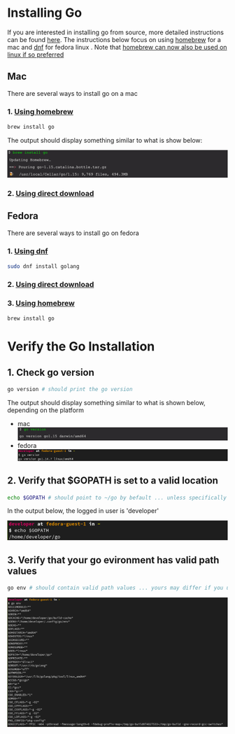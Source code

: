 # Installing Go

If you are interested in installing go from source, more detailed instructions can be found [here](https://golang.org/doc/install). The instructions below focus on using [homebrew](https://docs.brew.sh) for a mac and [dnf](https://fedoraproject.org/wiki/DNF) for fedora linux . Note that [homebrew can now also be used on linux if so preferred](https://docs.brew.sh/Homebrew-on-Linux)

  ## Mac
  There are several ways to install go on a mac
  ### 1. [Using homebrew](https://docs.brew.sh)

  ```sh
  brew install go
  ```
  The output should display something similar to what is show below:

  ![brew install](images/brew-install-go.jpg)
  ### 2. [Using direct download](https://golang.org/doc/install)

  ## Fedora
  There are several ways to install go on fedora

  ### 1. [Using dnf](https://developer.fedoraproject.org/tech/languages/go/go-installation.html)
  ```sh
  sudo dnf install golang
  ```
  ### 2. [Using direct download](https://golang.org/doc/install)

  ### 3. [Using homebrew](https://docs.brew.sh/Homebrew-on-Linux)

  ```sh
  brew install go
  ```

  # Verify the Go Installation
  ## 1. Check go version
  ```sh
  go version # should print the go version
  ```
  The output should display something similar to what is shown below, depending on the platform
  - mac
  ![go version mac](images/go-version.jpg)
  - fedora
  ![go version linux](images/go-version-linux.jpg)

  ## 2. Verify that $GOPATH is set to a valid location
  ```sh
  echo $GOPATH # should point to ~/go by befault ... unless specifically set otherwise
  ```
  In the output below, the logged in user is 'developer'

  ![go path](images/go-path-linux.jpg)
  
  ## 3. Verify that your go evironment has valid path values
  ```sh
  go env # should contain valid path values ... yours may differ if you used homebrew , dnf or direct download
  ```
  ![go env](images/go-env-linux.jpg)
